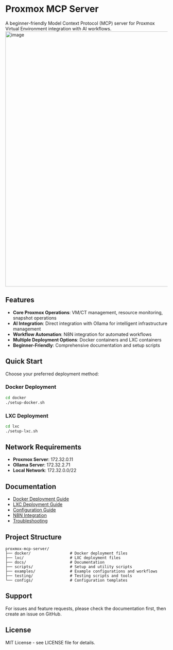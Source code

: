 # Proxmox MCP Server

A beginner-friendly Model Context Protocol (MCP) server for Proxmox Virtual Environment integration with AI workflows.
<img width="1129" height="794" alt="image" src="https://github.com/user-attachments/assets/bf1fb08a-e11a-4187-8790-8dc0dcb1d7d3" />

## Features

- **Core Proxmox Operations**: VM/CT management, resource monitoring, snapshot operations
- **AI Integration**: Direct integration with Ollama for intelligent infrastructure management
- **Workflow Automation**: N8N integration for automated workflows
- **Multiple Deployment Options**: Docker containers and LXC containers
- **Beginner-Friendly**: Comprehensive documentation and setup scripts

## Quick Start

Choose your preferred deployment method:

### Docker Deployment
```bash
cd docker
./setup-docker.sh
```

### LXC Deployment
```bash
cd lxc
./setup-lxc.sh
```

## Network Requirements

- **Proxmox Server**: 172.32.0.11
- **Ollama Server**: 172.32.2.71
- **Local Network**: 172.32.0.0/22

## Documentation

- [Docker Deployment Guide](docs/docker-deployment.md)
- [LXC Deployment Guide](docs/lxc-deployment.md)
- [Configuration Guide](docs/configuration.md)
- [N8N Integration](docs/n8n-integration.md)
- [Troubleshooting](docs/troubleshooting.md)

## Project Structure

```
proxmox-mcp-server/
├── docker/                 # Docker deployment files
├── lxc/                    # LXC deployment files
├── docs/                   # Documentation
├── scripts/                # Setup and utility scripts
├── examples/               # Example configurations and workflows
├── testing/                # Testing scripts and tools
└── configs/                # Configuration templates
```

## Support

For issues and feature requests, please check the documentation first, then create an issue on GitHub.

## License

MIT License - see LICENSE file for details.
